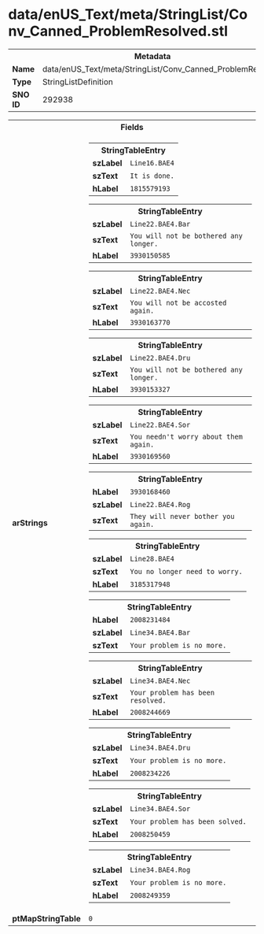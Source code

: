 <h1>data/enUS_Text/meta/StringList/Conv_Canned_ProblemResolved.stl</h1><table><tr><th colspan="100%">Metadata</th></tr><tr><td><b>Name</b></td><td>data/enUS_Text/meta/StringList/Conv_Canned_ProblemResolved.stl</td></tr><tr><td><b>Type</b></td><td>StringListDefinition</td></tr><tr><td><b>SNO ID</b></td><td>292938</td></tr></table>

<table><tr><th colspan="100%">Fields</th></tr><tr><td><b>arStrings</b></td><td><table><tr><th colspan="100%">StringTableEntry</th></tr><tr><td><b>szLabel</b></td><td><code>Line16.BAE4</code></td></tr><tr><td><b>szText</b></td><td><code>It is done.</code></td></tr><tr><td><b>hLabel</b></td><td><code>1815579193</code></td></tr></table>


<table><tr><th colspan="100%">StringTableEntry</th></tr><tr><td><b>szLabel</b></td><td><code>Line22.BAE4.Bar</code></td></tr><tr><td><b>szText</b></td><td><code>You will not be bothered any longer.</code></td></tr><tr><td><b>hLabel</b></td><td><code>3930150585</code></td></tr></table>


<table><tr><th colspan="100%">StringTableEntry</th></tr><tr><td><b>szLabel</b></td><td><code>Line22.BAE4.Nec</code></td></tr><tr><td><b>szText</b></td><td><code>You will not be accosted again.</code></td></tr><tr><td><b>hLabel</b></td><td><code>3930163770</code></td></tr></table>


<table><tr><th colspan="100%">StringTableEntry</th></tr><tr><td><b>szLabel</b></td><td><code>Line22.BAE4.Dru</code></td></tr><tr><td><b>szText</b></td><td><code>You will not be bothered any longer.</code></td></tr><tr><td><b>hLabel</b></td><td><code>3930153327</code></td></tr></table>


<table><tr><th colspan="100%">StringTableEntry</th></tr><tr><td><b>szLabel</b></td><td><code>Line22.BAE4.Sor</code></td></tr><tr><td><b>szText</b></td><td><code>You needn't worry about them again.</code></td></tr><tr><td><b>hLabel</b></td><td><code>3930169560</code></td></tr></table>


<table><tr><th colspan="100%">StringTableEntry</th></tr><tr><td><b>hLabel</b></td><td><code>3930168460</code></td></tr><tr><td><b>szLabel</b></td><td><code>Line22.BAE4.Rog</code></td></tr><tr><td><b>szText</b></td><td><code>They will never bother you again.</code></td></tr></table>


<table><tr><th colspan="100%">StringTableEntry</th></tr><tr><td><b>szLabel</b></td><td><code>Line28.BAE4</code></td></tr><tr><td><b>szText</b></td><td><code>You no longer need to worry.</code></td></tr><tr><td><b>hLabel</b></td><td><code>3185317948</code></td></tr></table>


<table><tr><th colspan="100%">StringTableEntry</th></tr><tr><td><b>hLabel</b></td><td><code>2008231484</code></td></tr><tr><td><b>szLabel</b></td><td><code>Line34.BAE4.Bar</code></td></tr><tr><td><b>szText</b></td><td><code>Your problem is no more.</code></td></tr></table>


<table><tr><th colspan="100%">StringTableEntry</th></tr><tr><td><b>szLabel</b></td><td><code>Line34.BAE4.Nec</code></td></tr><tr><td><b>szText</b></td><td><code>Your problem has been resolved.</code></td></tr><tr><td><b>hLabel</b></td><td><code>2008244669</code></td></tr></table>


<table><tr><th colspan="100%">StringTableEntry</th></tr><tr><td><b>szLabel</b></td><td><code>Line34.BAE4.Dru</code></td></tr><tr><td><b>szText</b></td><td><code>Your problem is no more.</code></td></tr><tr><td><b>hLabel</b></td><td><code>2008234226</code></td></tr></table>


<table><tr><th colspan="100%">StringTableEntry</th></tr><tr><td><b>szLabel</b></td><td><code>Line34.BAE4.Sor</code></td></tr><tr><td><b>szText</b></td><td><code>Your problem has been solved.</code></td></tr><tr><td><b>hLabel</b></td><td><code>2008250459</code></td></tr></table>


<table><tr><th colspan="100%">StringTableEntry</th></tr><tr><td><b>szLabel</b></td><td><code>Line34.BAE4.Rog</code></td></tr><tr><td><b>szText</b></td><td><code>Your problem is no more.</code></td></tr><tr><td><b>hLabel</b></td><td><code>2008249359</code></td></tr></table>


</td></tr><tr><td><b>ptMapStringTable</b></td><td><code>0</code></td></tr></table>

